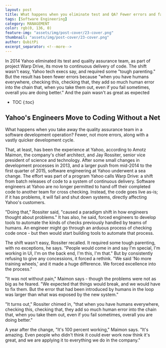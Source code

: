 ```yaml
---
layout: post
title: What happens when you eliminate test and QA? Fewer errors and faster development, say Yahoo's tech leaders
tags: [Software Engineering]
category: MANAGEMENT
color: rgb(0, 136, 0)
feature-img: "assets/img/post-cover/23-cover.png"
thumbnail: "assets/img/post-cover/23-cover.png"
author: QubitPi
excerpt_separator: <!--more-->
---
```


In 2014 Yahoo eliminated its test and quality assurance team, as part of project Warp Drive, its move to continuous 
delivery of code. The shift wasn't easy, Yahoo tech execs say, and required some "tough parenting." But the result has 
been fewer errors because "when you have humans everywhere, checking this, checking that, they add so much human error 
into the chain that, when you take them out, even if you fail sometimes, overall you are doing better." And the pain 
wasn't as great as expected

<!--more-->

* TOC
{:toc}


Yahoo's Engineers Move to Coding Without a Net
----------------------------------------------

What happens when you take away the quality assurance team in a software development operation? Fewer, not more errors, 
along with a vastly quicker development cycle.

That, at least, has been the experience at Yahoo, according to Amotz Maimon, the company's chief architect, and Jay 
Rossiter, senior vice president of science and technology. After some small changes in development processes in 2013,
and a larger push from mid-2014 to the first quarter of 2015, software engineering at Yahoo underwent a sea change. The 
effort was part of a program Yahoo calls Warp Drive: a shift from batch releases of code to a system of continuous 
delivery. Software engineers at Yahoo are no longer permitted to hand off their completed code to another team for cross 
checking. Instead, the code goes live as-is; if it has problems, it will fail and shut down systems, directly affecting 
Yahoo's customers.

"Doing that," Rossiter said, "caused a paradigm shift in how engineers thought about problems." It has also, he said, 
forced engineers to develop tools to automate the kinds of checks previously handled by teams of humans. An engineer
might go through an arduous process of checking code once - but then would start building tools to automate that
process.

The shift wasn't easy, Rossiter recalled. It required some tough parenting, with no exceptions, he says. "People would
come in and say I'm special, I'm working in UI, I'm on the back end, I'm this, I'm that." But by consistently refusing
to give any concessions, it forced a rethink. "We said 'No more training wheels,' and it made a huge difference. We
forced excellence into the process."

"It was not without pain," Maimon says - though the problems were not as big as he feared. "We expected that things
would break, and we would have to fix them. But the error that had been introduced by humans in the loop was larger than 
what was exposed by the new system."

"It turns out," Rossiter chimed in, "that when you have humans everywhere, checking this, checking that, they add so
much human error into the chain that, when you take them out, even if you fail sometimes, overall you are doing better."

A year after the change, "It's 100 percent working," Maimon says. "It's amazing. Even people who didn't think it could
ever work now think it's great, and we are applying it to everything we do in the company."
